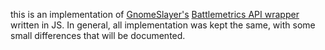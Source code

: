 this is an implementation of [GnomeSlayer's](https://github.com/Gnomeslayer) [Battlemetrics API wrapper](https://github.com/Gnomeslayer/battlemetrics) written in JS. In general, all implementation was kept the same, with some small differences that will be documented.
